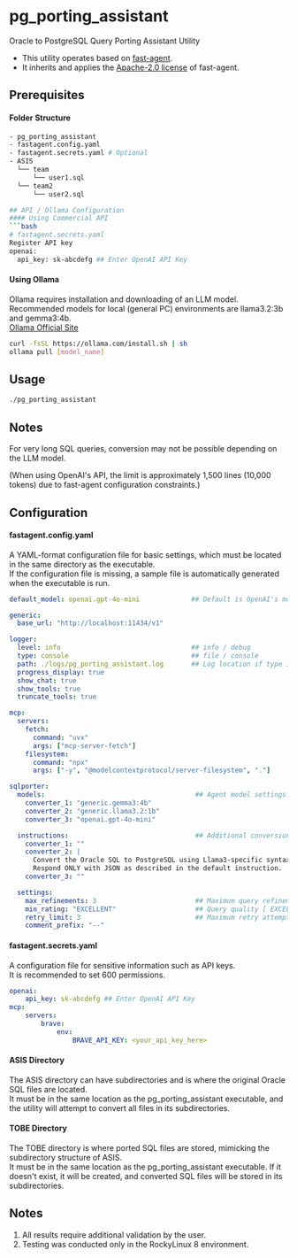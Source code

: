 # pg_porting_assistant
Oracle to PostgreSQL Query Porting Assistant Utility  
* This utility operates based on [fast-agent](https://github.com/evalstate/fast-agent).  
* It inherits and applies the [Apache-2.0 license](LICENSE) of fast-agent.

## Prerequisites
#### Folder Structure
```bash
- pg_porting_assistant
- fastagent.config.yaml
- fastagent.secrets.yaml # Optional
- ASIS
  └── team
      └── user1.sql
  └── team2
      └── user2.sql

## API / Ollama Configuration
#### Using Commercial API
```bash
# fastagent.secrets.yaml
Register API key
openai:
  api_key: sk-abcdefg ## Enter OpenAI API Key
```

#### Using Ollama
Ollama requires installation and downloading of an LLM model.  
Recommended models for local (general PC) environments are llama3.2:3b and gemma3:4b.  
[Ollama Official Site](https://ollama.com/)  
```bash
curl -fsSL https://ollama.com/install.sh | sh
ollama pull [model_name]
```

## Usage
```bash
./pg_porting_assistant
```

## Notes
For very long SQL queries, conversion may not be possible depending on the LLM model.

(When using OpenAI's API, the limit is approximately 1,500 lines (10,000 tokens) due to fast-agent configuration constraints.)

## Configuration
#### fastagent.config.yaml
A YAML-format configuration file for basic settings, which must be located in the same directory as the executable.  
If the configuration file is missing, a sample file is automatically generated when the executable is run.  
```yaml
default_model: openai.gpt-4o-mini             ## Default is OpenAI's model, requires OpenAI API key.

generic:
  base_url: "http://localhost:11434/v1"

logger:
  level: info                                 ## info / debug
  type: console                               ## file / console
  path: ./logs/pg_porting_assistant.log       ## Log location if type is file
  progress_display: true
  show_chat: true
  show_tools: true
  truncate_tools: true

mcp:
  servers:
    fetch:
      command: "uvx"
      args: ["mcp-server-fetch"]
    filesystem:
      command: "npx"
      args: ["-y", "@modelcontextprotocol/server-filesystem", "."]

sqlporter:
  models:                                      ## Agent model settings for converters
    converter_1: "generic.gemma3:4b"
    converter_2: "generic.llama3.2:1b"
    converter_3: "openai.gpt-4o-mini"

  instructions:                                ## Additional conversion rules for converters
    converter_1: ""
    converter_2: |
      Convert the Oracle SQL to PostgreSQL using Llama3-specific syntax rules.
      Respond ONLY with JSON as described in the default instruction.
    converter_3: ""

  settings:
    max_refinements: 3                         ## Maximum query refinement attempts
    min_rating: "EXCELLENT"                    ## Query quality [ EXCELLENT / GOOD ]
    retry_limit: 3                             ## Maximum retry attempts
    comment_prefix: "--"
```

#### fastagent.secrets.yaml
A configuration file for sensitive information such as API keys.  
It is recommended to set 600 permissions.  
```yaml
openai:
    api_key: sk-abcdefg ## Enter OpenAI API Key
mcp:
    servers:
        brave:
            env:
                BRAVE_API_KEY: <your_api_key_here>
```

#### ASIS Directory
The ASIS directory can have subdirectories and is where the original Oracle SQL files are located.  
It must be in the same location as the pg_porting_assistant executable, and the utility will attempt to convert all files in its subdirectories.  

#### TOBE Directory
The TOBE directory is where ported SQL files are stored, mimicking the subdirectory structure of ASIS.  
It must be in the same location as the pg_porting_assistant executable. If it doesn't exist, it will be created, and converted SQL files will be stored in its subdirectories.  

## Notes
1. All results require additional validation by the user.
2. Testing was conducted only in the RockyLinux 8 environment.
